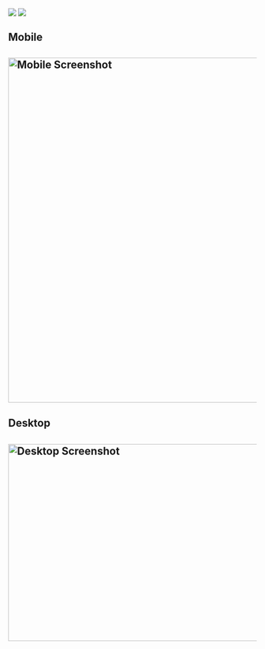  <img align="center" src="https://img.shields.io/github/stars/RenanEfrem/Instagram-Clone?style=for-the-badge">
 <img align="center" src="https://img.shields.io/github/forks/RenanEfrem/Instagram-Clone?style=for-the-badge">
 <h2>Mobile<h2>
 <img  align="center" height="700" width="700" src="https://user-images.githubusercontent.com/70667947/130653504-664b5491-399b-42a1-bb8e-17826550f2e1.png" alt="Mobile Screenshot">
 <h2>Desktop<h2>
 <img  align="center" height="400" width="1000" src="https://user-images.githubusercontent.com/70667947/130653551-494afa39-f2d0-47d6-a240-7e813d9e9eb8.png" alt="Desktop Screenshot"> 

